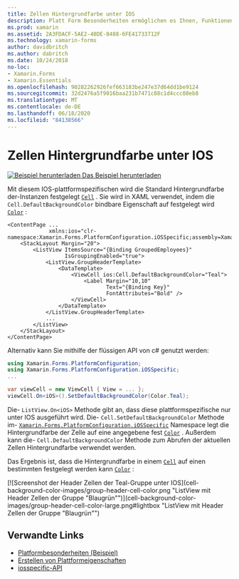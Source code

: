 ```yaml
---
title: Zellen Hintergrundfarbe unter IOS
description: Platt Form Besonderheiten ermöglichen es Ihnen, Funktionen zu nutzen, die nur auf einer bestimmten Plattform verfügbar sind, ohne dass benutzerdefinierte Renderer oder Effekte implementiert werden. In diesem Artikel wird erläutert, wie Sie die plattformspezifische IOS-Anwendung verwenden, die die Standard Hintergrundfarbe von Zellen unter IOS festlegt.
ms.prod: xamarin
ms.assetid: 2A3FDACF-5AE2-40DE-8488-6FE41733712F
ms.technology: xamarin-forms
author: davidbritch
ms.author: dabritch
ms.date: 10/24/2018
no-loc:
- Xamarin.Forms
- Xamarin.Essentials
ms.openlocfilehash: 90282262926fef663183be247e37d64dd1be9124
ms.sourcegitcommit: 32d2476a5f9016baa231b7471c88c1d4ccc08eb8
ms.translationtype: MT
ms.contentlocale: de-DE
ms.lasthandoff: 06/18/2020
ms.locfileid: "84138566"
---
```

# <a name="cell-background-color-on-ios"></a>Zellen Hintergrundfarbe unter IOS

[![Beispiel herunterladen](~/media/shared/download.png) Das Beispiel herunterladen](https://docs.microsoft.com/samples/xamarin/xamarin-forms-samples/userinterface-platformspecifics)

Mit diesem IOS-plattformspezifischen wird die Standard Hintergrundfarbe der-Instanzen festgelegt [`Cell`](xref:Xamarin.Forms.Cell) . Sie wird in XAML verwendet, indem die `Cell.DefaultBackgroundColor` bindbare Eigenschaft auf festgelegt wird [`Color`](xref:Xamarin.Forms.Color) :

```xaml
<ContentPage ...
             xmlns:ios="clr-namespace:Xamarin.Forms.PlatformConfiguration.iOSSpecific;assembly=Xamarin.Forms.Core">
    <StackLayout Margin="20">
        <ListView ItemsSource="{Binding GroupedEmployees}"
                  IsGroupingEnabled="true">
            <ListView.GroupHeaderTemplate>
                <DataTemplate>
                    <ViewCell ios:Cell.DefaultBackgroundColor="Teal">
                        <Label Margin="10,10"
                               Text="{Binding Key}"
                               FontAttributes="Bold" />
                    </ViewCell>
                </DataTemplate>
            </ListView.GroupHeaderTemplate>
            ...
        </ListView>
    </StackLayout>
</ContentPage>
```

Alternativ kann Sie mithilfe der flüssigen API von c# genutzt werden:

```csharp
using Xamarin.Forms.PlatformConfiguration;
using Xamarin.Forms.PlatformConfiguration.iOSSpecific;
...

var viewCell = new ViewCell { View = ... };
viewCell.On<iOS>().SetDefaultBackgroundColor(Color.Teal);
```

Die- `ListView.On<iOS>` Methode gibt an, dass diese plattformspezifische nur unter IOS ausgeführt wird. Die- `Cell.SetDefaultBackgroundColor` Methode im- [`Xamarin.Forms.PlatformConfiguration.iOSSpecific`](xref:Xamarin.Forms.PlatformConfiguration.iOSSpecific) Namespace legt die Hintergrundfarbe der Zelle auf eine angegebene fest [`Color`](xref:Xamarin.Forms.Color) . Außerdem kann die- `Cell.DefaultBackgroundColor` Methode zum Abrufen der aktuellen Zellen Hintergrundfarbe verwendet werden.

Das Ergebnis ist, dass die Hintergrundfarbe in einem [`Cell`](xref:Xamarin.Forms.Cell) auf einen bestimmten festgelegt werden kann [`Color`](xref:Xamarin.Forms.Color) :

[![Screenshot der Header Zellen der Teal-Gruppe unter IOS](cell-background-color-images/group-header-cell-color.png "ListView mit Header Zellen der Gruppe "Blaugrün"")](cell-background-color-images/group-header-cell-color-large.png#lightbox "ListView mit Header Zellen der Gruppe "Blaugrün"")

## <a name="related-links"></a>Verwandte Links

- [Platformbesonderheiten (Beispiel)](https://docs.microsoft.com/samples/xamarin/xamarin-forms-samples/userinterface-platformspecifics)
- [Erstellen von Plattformeigenschaften](~/xamarin-forms/platform/platform-specifics/index.md#creating-platform-specifics)
- [iosspecific-API](xref:Xamarin.Forms.PlatformConfiguration.iOSSpecific)
